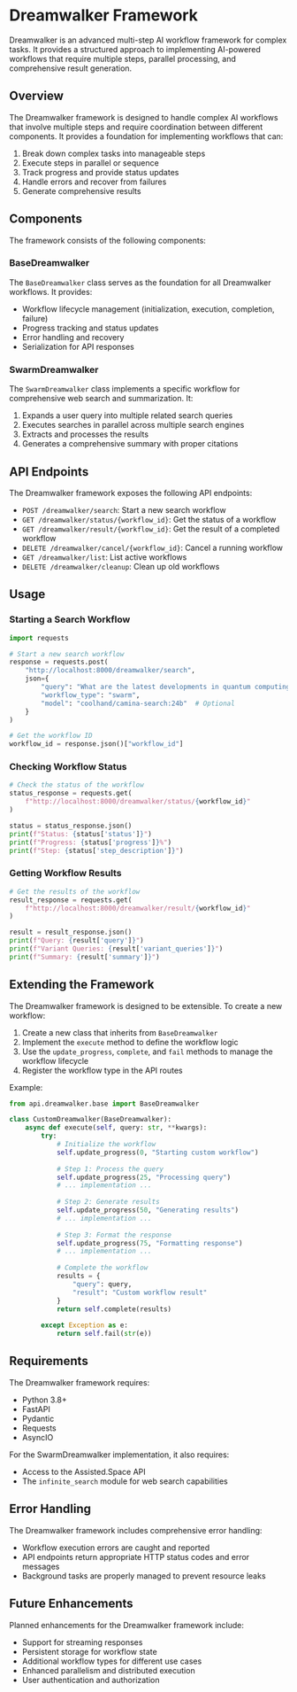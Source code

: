 # Dreamwalker Framework

Dreamwalker is an advanced multi-step AI workflow framework for complex tasks. It provides a structured approach to implementing AI-powered workflows that require multiple steps, parallel processing, and comprehensive result generation.

## Overview

The Dreamwalker framework is designed to handle complex AI workflows that involve multiple steps and require coordination between different components. It provides a foundation for implementing workflows that can:

1. Break down complex tasks into manageable steps
2. Execute steps in parallel or sequence
3. Track progress and provide status updates
4. Handle errors and recover from failures
5. Generate comprehensive results

## Components

The framework consists of the following components:

### BaseDreamwalker

The `BaseDreamwalker` class serves as the foundation for all Dreamwalker workflows. It provides:

- Workflow lifecycle management (initialization, execution, completion, failure)
- Progress tracking and status updates
- Error handling and recovery
- Serialization for API responses

### SwarmDreamwalker

The `SwarmDreamwalker` class implements a specific workflow for comprehensive web search and summarization. It:

1. Expands a user query into multiple related search queries
2. Executes searches in parallel across multiple search engines
3. Extracts and processes the results
4. Generates a comprehensive summary with proper citations

## API Endpoints

The Dreamwalker framework exposes the following API endpoints:

- `POST /dreamwalker/search`: Start a new search workflow
- `GET /dreamwalker/status/{workflow_id}`: Get the status of a workflow
- `GET /dreamwalker/result/{workflow_id}`: Get the result of a completed workflow
- `DELETE /dreamwalker/cancel/{workflow_id}`: Cancel a running workflow
- `GET /dreamwalker/list`: List active workflows
- `DELETE /dreamwalker/cleanup`: Clean up old workflows

## Usage

### Starting a Search Workflow

```python
import requests

# Start a new search workflow
response = requests.post(
    "http://localhost:8000/dreamwalker/search",
    json={
        "query": "What are the latest developments in quantum computing?",
        "workflow_type": "swarm",
        "model": "coolhand/camina-search:24b"  # Optional
    }
)

# Get the workflow ID
workflow_id = response.json()["workflow_id"]
```

### Checking Workflow Status

```python
# Check the status of the workflow
status_response = requests.get(
    f"http://localhost:8000/dreamwalker/status/{workflow_id}"
)

status = status_response.json()
print(f"Status: {status['status']}")
print(f"Progress: {status['progress']}%")
print(f"Step: {status['step_description']}")
```

### Getting Workflow Results

```python
# Get the results of the workflow
result_response = requests.get(
    f"http://localhost:8000/dreamwalker/result/{workflow_id}"
)

result = result_response.json()
print(f"Query: {result['query']}")
print(f"Variant Queries: {result['variant_queries']}")
print(f"Summary: {result['summary']}")
```

## Extending the Framework

The Dreamwalker framework is designed to be extensible. To create a new workflow:

1. Create a new class that inherits from `BaseDreamwalker`
2. Implement the `execute` method to define the workflow logic
3. Use the `update_progress`, `complete`, and `fail` methods to manage the workflow lifecycle
4. Register the workflow type in the API routes

Example:

```python
from api.dreamwalker.base import BaseDreamwalker

class CustomDreamwalker(BaseDreamwalker):
    async def execute(self, query: str, **kwargs):
        try:
            # Initialize the workflow
            self.update_progress(0, "Starting custom workflow")
            
            # Step 1: Process the query
            self.update_progress(25, "Processing query")
            # ... implementation ...
            
            # Step 2: Generate results
            self.update_progress(50, "Generating results")
            # ... implementation ...
            
            # Step 3: Format the response
            self.update_progress(75, "Formatting response")
            # ... implementation ...
            
            # Complete the workflow
            results = {
                "query": query,
                "result": "Custom workflow result"
            }
            return self.complete(results)
            
        except Exception as e:
            return self.fail(str(e))
```

## Requirements

The Dreamwalker framework requires:

- Python 3.8+
- FastAPI
- Pydantic
- Requests
- AsyncIO

For the SwarmDreamwalker implementation, it also requires:

- Access to the Assisted.Space API
- The `infinite_search` module for web search capabilities

## Error Handling

The Dreamwalker framework includes comprehensive error handling:

- Workflow execution errors are caught and reported
- API endpoints return appropriate HTTP status codes and error messages
- Background tasks are properly managed to prevent resource leaks

## Future Enhancements

Planned enhancements for the Dreamwalker framework include:

- Support for streaming responses
- Persistent storage for workflow state
- Additional workflow types for different use cases
- Enhanced parallelism and distributed execution
- User authentication and authorization 